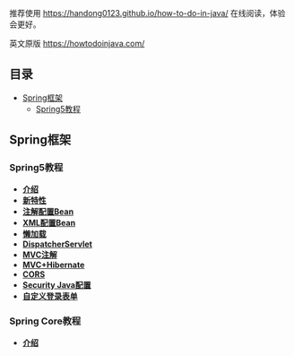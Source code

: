 推荐使用 https://handong0123.github.io/how-to-do-in-java/ 在线阅读，体验会更好。



英文原版 https://howtodoinjava.com/



## 目录

- [Spring框架](#Spring框架)
    - [Spring5教程](#Spring5教程)



## Spring框架

### Spring5教程

* **[介绍](docs/SpringFramework/Spring5/Introduction.md)**
* **[新特性](docs/SpringFramework/Spring5/NewFeatures.md)**
* **[注解配置Bean](docs/SpringFramework/Spring5/BeanJavaConfig.md)**
* **[XML配置Bean](docs/SpringFramework/Spring5/BeanXMLConfig.md)**
* **[懒加载](docs/SpringFramework/Spring5/EagerVsLazyInit.md)**
* **[DispatcherServlet](docs/SpringFramework/Spring5/DispatcherServlet.md)**
* **[MVC注解](docs/SpringFramework/Spring5/MVCAnnotations.md)**
* **[MVC+Hibernate](docs/SpringFramework/Spring5/MVC+Hibernate.md)**
* **[CORS](docs/SpringFramework/Spring5/CORS.md)**
* **[Security Java配置](docs/SpringFramework/Spring5/SecurityJavaConfig.md)**
* **[自定义登录表单](docs/SpringFramework/Spring5/CustomLoginForm.md)**



### Spring Core教程

- **[介绍](docs/SpringFramework/SpringCore/Introduction.md)**
